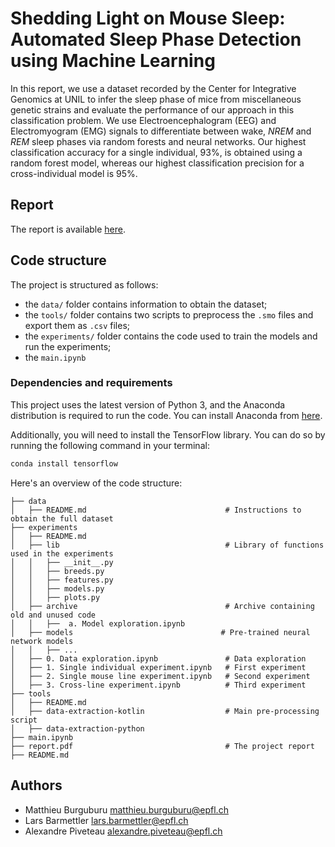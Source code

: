 # Shedding Light on Mouse Sleep: Automated Sleep Phase Detection using Machine Learning

In this report, we use a dataset recorded by the Center for Integrative Genomics at UNIL to infer the sleep phase of
mice from miscellaneous genetic strains and evaluate the performance of our approach in this classification problem. We
use Electroencephalogram (EEG) and Electromyogram (EMG) signals to differentiate between wake, _NREM_ and _REM_ sleep
phases via random forests and neural networks. Our highest classification accuracy for a single individual, 93%, is
obtained using a random forest model, whereas our highest classification precision for a cross-individual model is 95%.

## Report

The report is available [here](report.pdf).

## Code structure

The project is structured as follows:

- the `data/` folder contains information to obtain the dataset;
- the `tools/` folder contains two scripts to preprocess the `.smo` files and export them as `.csv` files;
- the `experiments/` folder contains the code used to train the models and run the experiments;
- the `main.ipynb`

### Dependencies and requirements

This project uses the latest version of Python 3, and the Anaconda distribution is required to run the code. You
can install Anaconda from [here](https://www.anaconda.com/products/distribution).

Additionally, you will need to install the TensorFlow library. You can do so by running the following command in
your terminal:

```bash
conda install tensorflow
```

Here's an overview of the code structure:

```text
├── data
│   ├── README.md                               # Instructions to obtain the full dataset
├── experiments
│   ├── README.md
│   ├── lib                                     # Library of functions used in the experiments
│   │   ├── __init__.py 
│   │   ├── breeds.py
│   │   ├── features.py
│   │   ├── models.py
│   │   ├── plots.py
│   ├── archive                                 # Archive containing old and unused code
│   │   ├──  a. Model exploration.ipynb
│   ├── models                                 # Pre-trained neural network models
│   │   ├── ...
│   ├── 0. Data exploration.ipynb               # Data exploration
│   ├── 1. Single individual experiment.ipynb   # First experiment
│   ├── 2. Single mouse line experiment.ipynb   # Second experiment
│   ├── 3. Cross-line experiment.ipynb          # Third experiment
├── tools
│   ├── README.md
│   ├── data-extraction-kotlin                  # Main pre-processing script
│   ├── data-extraction-python
├── main.ipynb
├── report.pdf                                  # The project report
├── README.md
```

## Authors

+ Matthieu Burguburu matthieu.burguburu@epfl.ch
+ Lars Barmettler lars.barmettler@epfl.ch
+ Alexandre Piveteau alexandre.piveteau@epfl.ch
